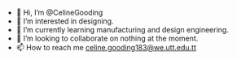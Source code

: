- 👋 Hi, I’m @CelineGooding
- 👀 I’m interested in designing.
- 🌱 I’m currently learning manufacturing and design engineering.
- 💞️ I’m looking to collaborate on nothing at the moment.
- 📫 How to reach me celine.gooding183@we.utt.edu.tt

<!---
CelineGooding/CelineGooding is a ✨ special ✨ repository because its `README.md` (this file) appears on your GitHub profile.
You can click the Preview link to take a look at your changes.
--->
